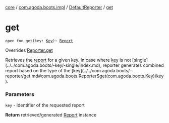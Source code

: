 [core](../../index.md) / [com.agoda.boots.impl](../index.md) / [DefaultReporter](index.md) / [get](./get.md)

# get

`open fun get(key: `[`Key`](../../com.agoda.boots/-key/index.md)`): `[`Report`](../../com.agoda.boots/-report/index.md)

Overrides [Reporter.get](../../com.agoda.boots/-reporter/get.md)

Retrieves the [report](../../com.agoda.boots/-report/index.md) for a given key. In case where [key](../../com.agoda.boots/-reporter/get.md#com.agoda.boots.Reporter$get(com.agoda.boots.Key)/key) is not [single](../../com.agoda.boots/-key/-single/index.md),
reporter generates combined report based on the type of the [key](../../com.agoda.boots/-reporter/get.md#com.agoda.boots.Reporter$get(com.agoda.boots.Key)/key).

### Parameters

`key` - identifier of the requested report

**Return**
retrieved/generated [Report](../../com.agoda.boots/-report/index.md) instance

